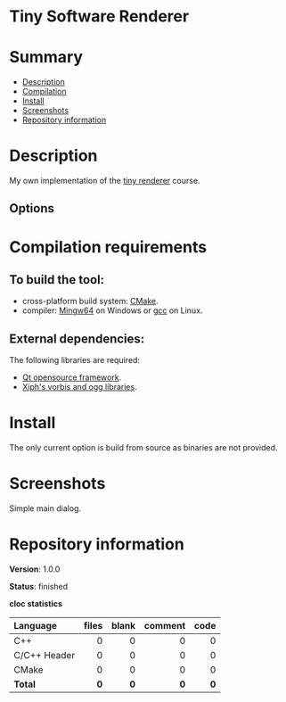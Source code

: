 Tiny Software Renderer
======================

# Summary
- [Description](#description)
- [Compilation](#compilation-requirements)
- [Install](#install)
- [Screenshots](#screenshots)
- [Repository information](#repository-information)

# Description
My own implementation of the [tiny renderer](https://github.com/ssloy/tinyrenderer) course.

## Options

# Compilation requirements
## To build the tool:
* cross-platform build system: [CMake](http://www.cmake.org/cmake/resources/software.html).
* compiler: [Mingw64](http://sourceforge.net/projects/mingw-w64/) on Windows or [gcc](http://gcc.gnu.org/) on Linux.

## External dependencies:
The following libraries are required:
* [Qt opensource framework](http://www.qt.io/).
* [Xiph's vorbis and ogg libraries](https://www.xiph.org/).

# Install
The only current option is build from source as binaries are not provided. 

# Screenshots
Simple main dialog.

# Repository information
**Version**: 1.0.0

**Status**: finished

**cloc statistics**

| Language                     |files          |blank        |comment           |code  |
|:-----------------------------|--------------:|------------:|-----------------:|-----:|
| C++                          |    0          |  0          |    0           | 0  |
| C/C++ Header                 |    0          |  0          |    0           | 0  |
| CMake                        |    0          |  0          |    0          |  0 |
| **Total**                    |   **0**      |  **0**    |   **0**       |**0**|
